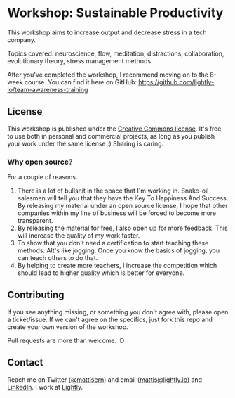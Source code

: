 # Workshop: Sustainable Productivity
This workshop aims to increase output and decrease stress in a tech company. 

Topics covered: neuroscience, flow, meditation, distractions, collaboration, evolutionary theory, stress management methods.

After you've completed the workshop, I recommend moving on to the 8-week course. You can find it here on GitHub:
https://github.com/lightly-io/team-awareness-training

## License
This workshop is published under the [Creative Commons license](https://github.com/lightly-io/workshop-focused-and-fearless/blob/master/LICENSE). It's free to use both in personal and commercial projects, as long as you publish your work under the same license :) Sharing is caring.

### Why open source?
For a couple of reasons.

1. There is a lot of bullshit in the space that I'm working in. Snake-oil salesmen will tell you that they have the Key To Happiness And Success. By releasing my material under an open source license, I hope that other companies within my line of business will be forced to become more transparent. 
2. By releasing the material for free, I also open up for more feedback. This will increase the quality of my work faster.
3. To show that you don't need a certification to start teaching these methods. AIt's like jogging. Once you know the basics of jogging, you can teach others to do that.
4. By helping to create more teachers, I increase the competition which should lead to higher quality which is better for everyone. 

## Contributing
If you see anything missing, or something you don't agree with, please open a ticket/issue. If we can't agree on the specifics, just fork this repo and create your own version of the workshop.

Pull requests are more than welcome. :D

## Contact
Reach me on Twitter ([@mattisern](http://www.twitter.com/mattisern)) and email (mattis@lightly.io) and [LinkedIn](https://se.linkedin.com/in/mattiserngren). I work at [Lightly](http://www.lightly.io).
